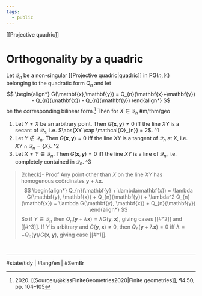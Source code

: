 ```yaml
---
tags:
  - public
---
```

[[Projective quadric]]
# Orthogonality by a quadric

Let $\mathcal{Q}_{n}$ be a non-singular [[Projective quadric|quadric]] in $\mathrm{PG}(n,\mathbb{K})$ belonging to the quadratic form $Q_{n}$ and let
$$
\begin{align*}
G(\mathbf{x},\mathbf{y}) = Q_{n}(\mathbf{x}+\mathbf{y}) - Q_{n}(\mathbf{x}) - Q_{n}(\mathbf{y})
\end{align*}
$$
be the corresponding bilinear form.[^2020]
Then for $X \in \mathcal{Q}_{n}$ #m/thm/geo

1. Let $Y \neq X$ be an arbitrary point. Then $G(\mathbf{x},\mathbf{y}) \neq 0$ iff the line $XY$ is a secant of $\mathcal{Q}_{n}$, i.e. $\abs{XY \cap \mathcal{Q}_{n}} = 2$. ^1
2. Let $Y \notin \mathcal{Q}_{n}$. Then $G(\mathbf{x},\mathbf{y})=0$ iff the line $XY$ is a tangent of $\mathcal{Q}_{n}$ at $X$, i.e. $XY \cap \mathcal{Q}_{n} = \{ X \}$. ^2
3. Let $X \neq Y \in \mathcal{Q}_{n}$. Then $G(\mathbf{x},\mathbf{y}) = 0$ iff the line $XY$ is a line of $\mathcal{Q}_{n}$, i.e. completely contained in $\mathcal{Q}_{n}$. ^3

> [!check]- Proof
> Any point other than $X$ on the line $XY$ has homogenous coördinates $\mathbf{y}+ \lambda \mathbf{x}$.
> $$
> \begin{align*}
> Q_{n}(\mathbf{y} + \lambda\mathbf{x}) = \lambda G(\mathbf{y}, \mathbf{x}) + Q_{n}(\mathbf{y}) + \lambda^2 Q_{n}(\mathbf{x}) = \lambda G(\mathbf{y}, \mathbf{x}) + Q_{n}(\mathbf{y})
> \end{align*}
> $$
> So if $Y \in \mathcal{Q}_{n}$ then $Q_{n}(\mathbf{y}+ \lambda \mathbf{x}) = \lambda G(\mathbf{y},\mathbf{x})$,
> giving cases [[#^2]] and [[#^3]].
> If $Y$ is arbitrary and $G(\mathbf{y},\mathbf{x}) \neq 0$, 
> then $Q_{n}(\mathbf{y}+ \lambda \mathbf{x}) = 0$ iff $\lambda = -Q_{n}(\mathbf{y}) / G(\mathbf{x}, \mathbf{y})$, giving case [[#^1]].
> <span class="QED"/>

[^2020]: 2020\. [[Sources/@kissFiniteGeometries2020|Finite geometries]], ¶4.50, pp. 104–105

#
---
#state/tidy | #lang/en | #SemBr
